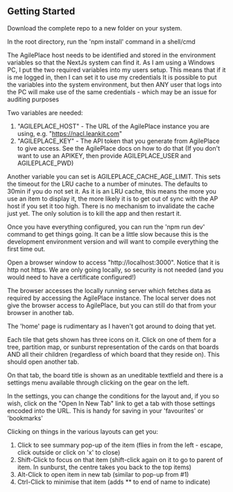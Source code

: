 ## Getting Started

Download the complete repo to a new folder on your system.

In the root directory, run the 'npm install' command in a shell/cmd

The AgilePlace host needs to be identified and stored in the environment variables so that the NextJs system can find it.
As I am using a Windows PC, I put the two required variables into my users setup. This means that if it is me logged in, then I can set it to use my credentials
It is possible to put the variables into the system environment, but then ANY user that logs into the PC will make use of the same credentials - which may be an issue for auditing purposes

Two variables are needed:
1. "AGILEPLACE_HOST" - The URL of the AgilePlace instance you are using, e.g. "https://nacl.leankit.com"
2. "AGILEPLACE_KEY" - The API token that you generate from AgilePlace to give access. See the AgilePlace docs on how to do that
(If you don't want to use an APIKEY, then provide AGILEPLACE_USER and AGILEPLACE_PWD)

Another variable you can set is AGILEPLACE_CACHE_AGE_LIMIT. This sets the timeout for the LRU cache to a number of minutes. The defaults to 30min if you do not set it. As it is an LRU cache, this means the more you use an item to display it, the more likely it is to get out of sync with the AP host if you set it too high. There is no mechanism to invalidate the cache just yet. The only solution is to kill the app and then restart it.

Once you have everything configured, you can run the 'npm run dev' command to get things going. It can be a little slow because this is the development environment version and will want to compile everything the first time out.

Open a browser window to access "http://localhost:3000". Notice that it is http not https. We are only going locally, so security is not needed (and you would need to have a certificate configured!)

The browser accesses the locally running server which fetches data as required by accessing the AgilePlace instance. The local server does not give the browser access to AgilePlace, but you can still do that from your browser in another tab.

The 'home' page is rudimentary as I haven't got around to doing that yet.

Each tile that gets shown has three icons on it. Click on one of them for a tree, partition map, or sunburst representation of the cards on that boards AND all their children (regardless of which board that they reside on). This should open another tab.

On that tab, the board title is shown as an uneditable textfield and there is a settings menu available through clicking on the gear on the left.

In the settings, you can change the conditions for the layout and, if you so wish, click on the "Open In New Tab" link to get a tab with those settings encoded into the URL. This is handy for saving in your 'favourites' or 'bookmarks'

Clicking on things in the various layouts can get you:
1. Click to see summary pop-up of the item (flies in from the left - escape, click outside or click on 'x' to close)
2. Shift-Click to focus on that item (shift-click again on it to go to parent of item. In sunburst, the centre takes you back to the top items)
3. Alt-Click to open item in new tab (similar to pop-up from #1)
4. Ctrl-Click to minimise that item (adds ** to end of name to indicate)

